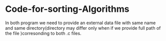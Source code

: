 # Code-for-sorting-Algorithms
In both program we need to provide an external data file with same name and same directory(directory may differ 
only when if we provide full path of the file )corresonding to both .c files. 
